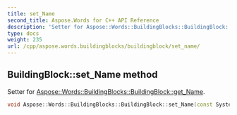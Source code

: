 ```yaml
---
title: set_Name
second_title: Aspose.Words for C++ API Reference
description: 'Setter for Aspose::Words::BuildingBlocks::BuildingBlock::get_Name.'
type: docs
weight: 235
url: /cpp/aspose.words.buildingblocks/buildingblock/set_name/
---
```

## BuildingBlock::set_Name method


Setter for [Aspose::Words::BuildingBlocks::BuildingBlock::get_Name](../get_name/).

```cpp
void Aspose::Words::BuildingBlocks::BuildingBlock::set_Name(const System::String &value)
```

